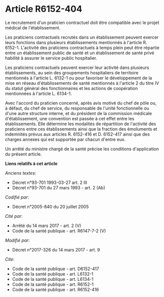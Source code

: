 # Article R6152-404

Le recrutement d'un praticien contractuel doit être compatible avec le projet médical de l'établissement. 

Les praticiens contractuels recrutés dans un établissement peuvent exercer leurs fonctions dans plusieurs établissements
mentionnés à l'article R. 6152-1. L'activité des praticiens contractuels à temps plein peut être répartie entre un
établissement public de santé et un établissement de santé privé habilité à assurer le service public hospitalier. 

Les praticiens contractuels peuvent exercer leur activité dans plusieurs établissements, au sein des groupements hospitaliers
de territoire mentionnés à l'article L. 6132-1 ou pour favoriser le développement de la mise en réseau d'établissements de
santé mentionnés à l'article 2 du titre IV du statut général des fonctionnaires et les actions de coopération mentionnées à
l'article L. 6134-1. 

Avec l'accord du praticien concerné, après avis motivé du chef de pôle ou, à défaut, du chef de service, du responsable de
l'unité fonctionnelle ou d'une autre structure interne, et du président de la commission médicale d'établissement, une
convention est passée à cet effet entre les établissements. Elle détermine les modalités de répartition de l'activité des
praticiens entre ces établissements ainsi que la fraction des émoluments et indemnités prévus aux articles R. 6152-416 et D.
6152-417 ainsi que des charges annexes qui est supportée par chacun d'entre eux. 

Un arrêté du ministre chargé de la santé précise les conditions d'application du présent article.

**Liens relatifs à cet article**

_Anciens textes_:

  - Décret n°93-701 1993-03-27 art. 2 III
  - Décret n°93-701 du 27 mars 1993 - art. 2 (Ab)

_Codifié par_:

  - Décret n°2005-840 du 20 juillet 2005

_Cité par_:

  - Arrêté du 14 mars 2017 - art. 2 (V)
  - Code de la santé publique - art. R6147-7-2 (V)

_Modifié par_:

  - Décret n°2017-326 du 14 mars 2017 - art. 9

_Cite_:

  - Code de la santé publique - art. D6152-417
  - Code de la santé publique - art. L6132-1
  - Code de la santé publique - art. L6134-1
  - Code de la santé publique - art. R6152-1
  - Code de la santé publique - art. R6152-416
